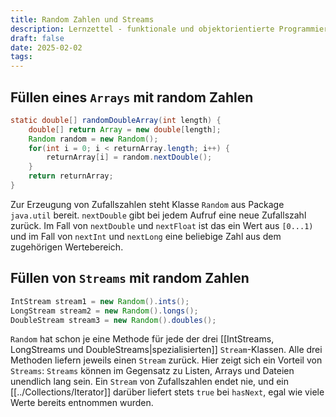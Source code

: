 ```yaml
---
title: Random Zahlen und Streams
description: Lernzettel - funktionale und objektorientierte Programmierung
draft: false
date: 2025-02-02
tags:
---
```

## Füllen eines `Arrays` mit random Zahlen
```java
static double[] randomDoubleArray(int length) {
	double[] return Array = new double[length];
	Random random = new Random();
	for(int i = 0; i < returnArray.length; i++) {
		returnArray[i] = random.nextDouble();
	}
	return returnArray;
}
```
Zur Erzeugung von Zufallszahlen steht Klasse `Random` aus Package `java.util` bereit. `nextDouble` gibt bei jedem Aufruf eine neue Zufallszahl zurück. Im Fall von `nextDouble` und `nextFloat` ist das ein Wert aus `[0...1)` und im Fall von `nextInt` und `nextLong` eine beliebige Zahl aus dem zugehörigen Wertebereich.
## Füllen von `Streams` mit random Zahlen
```java
IntStream stream1 = new Random().ints();
LongStream stream2 = new Random().longs();
DoubleStream stream3 = new Random().doubles();
```
`Random` hat schon je eine Methode für jede der drei [[IntStreams, LongStreams und DoubleStreams|spezialisierten]] `Stream`-Klassen. Alle drei Methoden liefern jeweils einen `Stream` zurück. Hier zeigt sich ein Vorteil von `Streams`: `Streams` können im Gegensatz zu Listen, Arrays und Dateien unendlich lang sein. Ein `Stream` von Zufallszahlen endet nie, und ein [[../Collections/Iterator]] darüber liefert stets `true` bei `hasNext`, egal wie viele Werte bereits entnommen wurden.
